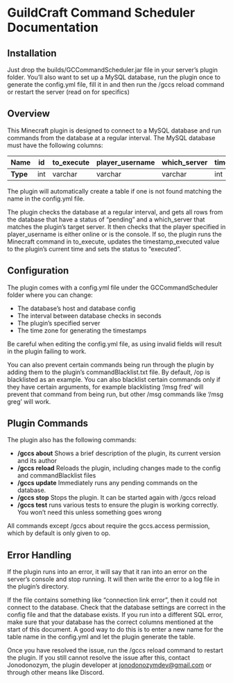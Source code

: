 # GuildCraft Command Scheduler Documentation #

## Installation ##
Just drop the builds/GCCommandScheduler.jar file in your server’s plugin folder. You’ll also want to set up a MySQL database, run the plugin once to generate the config.yml file, fill it in and then run the /gccs reload command or restart the server (read on for specifics)

## Overview ##
This Minecraft plugin is designed to connect to a MySQL database and run commands from the database at a regular interval. The MySQL database must have the following columns:

|**Name**| id | to_execute | player_username | which_server | timestamp_created | timestamp_executed | status |
|--------|----|------------|-----------------|--------------|-------------------|--------------------|--------|
|**Type**|int |   varchar  |  varchar        |  varchar     |  int              |  int               | varchar|

The plugin will automatically create a table if one is not found matching the name in the config.yml file.

The plugin checks the database at a regular interval, and gets all rows from the database that have a status of “pending” and a which_server that matches the plugin’s target server. It then checks that the player specified in player_username is either online or is the console. If so, the plugin runs the Minecraft command in to_execute, updates the timestamp_executed value to the plugin’s current time and sets the status to “executed”.

## Configuration ##
The plugin comes with a config.yml file under the GCCommandScheduler folder where you can change:
  * The database’s host and database config
  *	The interval between database checks in seconds
  *	The plugin’s specified server
  *	The time zone for generating the timestamps

Be careful when editing the config.yml file, as using invalid fields will result in the plugin failing to work.

You can also prevent certain commands being run through the plugin by adding them to the plugin’s commandBlacklist.txt file. By default, /op is blacklisted as an example. You can also blacklist certain commands only if they have certain arguments, for example blacklisting ‘/msg fred’ will prevent that command from being run, but other /msg commands like ‘/msg greg’ will work.

## Plugin Commands ##
The plugin also has the following commands:
   * **/gccs about** 	Shows a brief description of the plugin, its current version and its author
   * **/gccs reload** 	Reloads the plugin, including changes made to the config and commandBlacklist files
   * **/gccs update** 	Immediately runs any pending commands on the database.
   * **/gccs stop**  Stops the plugin. It can be started again with /gccs reload
   * **/gccs test**	runs various tests to ensure the plugin is working correctly. You won’t need this unless something goes wrong

All commands except /gccs about require the gccs.access permission, which by default is only given to op.

## Error Handling ##
If the plugin runs into an error, it will say that it ran into an error on the server’s console and stop running. It will then write the error to a log file in the plugin’s directory.

If the file contains something like “connection link error”, then it could not connect to the database. Check that the database settings are correct in the config file and that the database exists. If you run into a different SQL error, make sure that your database has the correct columns mentioned at the start of this document. A good way to do this is to enter a new name for the table name in the config.yml and let the plugin generate the table.

Once you have resolved the issue, run the /gccs reload command to restart the plugin. If you still cannot resolve the issue after this, contact Jonodonozym, the plugin developer at jonodonozymdev@gmail.com or through other means like Discord.
